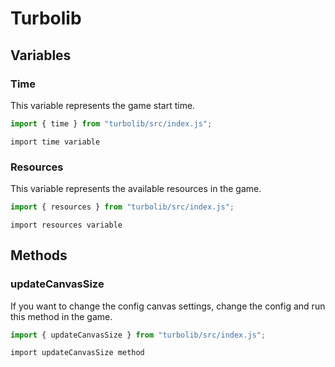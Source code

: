 # Turbolib
## Variables
### Time 
This variable represents the game start time.
```javascript
import { time } from "turbolib/src/index.js";
```
`import time variable`

### Resources 
This variable represents the available resources in the game.
```javascript
import { resources } from "turbolib/src/index.js";
```
`import resources variable`

## Methods
### updateCanvasSize
If you want to change the config canvas settings, change the config and run this method in the game.
```javascript
import { updateCanvasSize } from "turbolib/src/index.js";
```
`import updateCanvasSize method`